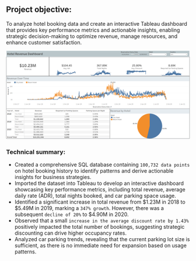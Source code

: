 ## Project objective: 
To analyze hotel booking data and create an interactive Tableau dashboard that provides key performance metrics and actionable insights, enabling strategic decision-making to optimize revenue, manage resources, and enhance customer satisfaction.

![Alt text](https://github.com/najmisyazani/Hotel-Revenue-Analysis/blob/main/Hotel%20Revenue%20Dashboard.png)

### Technical summary:
-	Created a comprehensive SQL database containing `100,732 data points` on hotel booking history to identify patterns and derive actionable insights for business strategies.
-	Imported the dataset into Tableau to develop an interactive dashboard showcasing key performance metrics, including total revenue, average daily rate (ADR), total nights booked, and car parking space usage.
-	Identified a significant increase in total revenue from $1.23M in 2018 to $5.49M in 2019, marking a `347% growth`. However, there was a subsequent `decline of 20%` to $4.90M in 2020.
-	Observed that a small `increase in the average discount rate by 1.43%` positively impacted the total number of bookings, suggesting strategic discounting can drive higher occupancy rates.
-	Analyzed car parking trends, revealing that the current parking lot size is sufficient, as there is no immediate need for expansion based on usage patterns.
